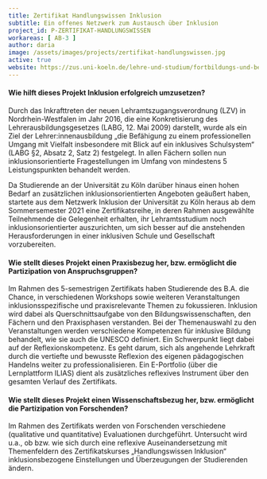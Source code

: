 ```yaml
---
title: Zertifikat Handlungswissen Inklusion
subtitle: Ein offenes Netzwerk zum Austausch über Inklusion
project_id: P-ZERTIFIKAT-HANDLUNGSWISSEN
workareas: [ AB-3 ]
author: daria
image: /assets/images/projects/zertifikat-handlungswissen.jpg
active: true
website: https://zus.uni-koeln.de/lehre-und-studium/fortbildungs-und-beratungsangebote/netzwerk-inklusion/zertifikat
---
```

#### Wie hilft dieses Projekt Inklusion erfolgreich umzusetzen?

Durch das Inkrafttreten der neuen Lehramtszugangsverordnung (LZV) in Nordrhein-Westfalen im Jahr 2016, die eine Konkretisierung des Lehrerausbildungsgesetzes (LABG, 12. Mai 2009) darstellt, wurde als ein Ziel der Lehrer:innenausbildung „die Befähigung zu einem professionellen Umgang mit Vielfalt insbesondere mit Blick auf ein inklusives Schulsystem“ (LABG §2, Absatz 2, Satz 2) festgelegt. In allen Fächern sollen nun inklusionsorientierte Fragestellungen im Umfang von mindestens 5 Leistungspunkten behandelt werden. 

Da Studierende an der Universität zu Köln darüber hinaus einen hohen Bedarf an zusätzlichen inklusionsorientierten Angeboten geäußert haben, startete aus dem Netzwerk Inklusion der Universität zu Köln heraus ab dem Sommersemester 2021 eine Zertifikatsreihe, in deren Rahmen ausgewählte Teilnehmende die Gelegenheit erhalten, ihr Lehramtsstudium noch inklusionsorientierter auszurichten, um sich besser auf die anstehenden Herausforderungen in einer inklusiven Schule und Gesellschaft vorzubereiten.

#### Wie stellt dieses Projekt einen Praxisbezug her, bzw. ermöglicht die Partizipation von Anspruchsgruppen?

Im Rahmen des 5-semestrigen Zertifikats haben Studierende des B.A. die Chance, in verschiedenen Workshops sowie weiteren Veranstaltungen inklusionsspezifische und praxisrelevante Themen zu fokussieren. Inklusion wird dabei als Querschnittsaufgabe von den Bildungswissenschaften, den Fächern und den Praxisphasen verstanden. Bei der Themenauswahl zu den Veranstaltungen werden verschiedene Kompetenzen für inklusive Bildung behandelt, wie sie auch die UNESCO definiert. Ein Schwerpunkt liegt dabei auf der Reflexionskompetenz. Es geht darum, sich als angehende Lehrkraft durch die vertiefte und bewusste Reflexion des eigenen pädagogischen Handelns weiter zu professionalisieren. Ein E-Portfolio (über die Lernplattform ILIAS) dient als zusätzliches reflexives Instrument über den gesamten Verlauf des Zertifikats.

#### Wie stellt dieses Projekt einen Wissenschaftsbezug her, bzw. ermöglicht die Partizipation von Forschenden?

Im Rahmen des Zertifikats werden von Forschenden verschiedene (qualitative und quantitative) Evaluationen durchgeführt. Untersucht wird u.a., ob bzw. wie sich durch eine reflexive Auseinandersetzung mit Themenfeldern des Zertifikatskurses „Handlungswissen Inklusion“ inklusionsbezogene Einstellungen und Überzeugungen der Studierenden ändern.

